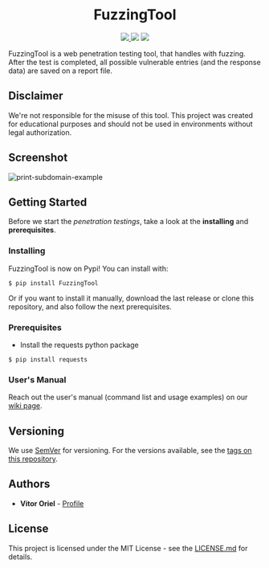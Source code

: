 <h1 align="center">FuzzingTool</h1>
<p align="center">
<a href="https://github.com/NESCAU-UFLA/FuzzingTool/releases/tag/v3.7.1">
<img src="https://img.shields.io/static/v1?label=Release&message=v3.7.1&color=darkred" />
</a>
<img src="https://img.shields.io/static/v1?label=python&message=v3.6.9&color=informational&logo=python" />
<a href="https://github.com/NESCAU-UFLA/FuzzingTool/blob/master/LICENSE.md">
<img src="https://img.shields.io/static/v1?label=License&message=MIT&color=brightgreen" />
</a>
</p>

FuzzingTool is a web penetration testing tool, that handles with fuzzing. After the test is completed, all possible vulnerable entries (and the response data) are saved on a report file.
<br/>

## Disclaimer
We're not responsible for the misuse of this tool. This project was created for educational purposes and should not be used in environments without legal authorization.

## Screenshot
![print-subdomain-example](https://user-images.githubusercontent.com/43549176/108902964-872c4a80-75fb-11eb-8745-79afa90a22c2.png)

## Getting Started
Before we start the *penetration testings*, take a look at the **installing** and **prerequisites**.

### Installing
FuzzingTool is now on Pypi! You can install with:
```
$ pip install FuzzingTool
```

Or if you want to install it manually, download the last release or clone this repository, and also follow the next prerequisites.

### Prerequisites
* Install the requests python package
```
$ pip install requests
```

### User's Manual
Reach out the user's manual (command list and usage examples) on our <a href="https://github.com/NESCAU-UFLA/FuzzingTool/wiki" target="_blank">wiki page</a>.

## Versioning
We use <a target="_blank" href="https://semver.org/">SemVer</a> for versioning. For the versions available, see the <a target="_blank" href="https://github.com/NESCAU-UFLA/FuzzingTool/releases">tags on this repository</a>.

## Authors
* <b>Vitor Oriel</b> - <a target="_blank" href="https://github.com/VitorOriel">Profile</a>

## License
This project is licensed under the MIT License - see the <a target="_blank" href="https://github.com/NESCAU-UFLA/FuzzingTool/blob/master/LICENSE.md">LICENSE.md</a> for details.
